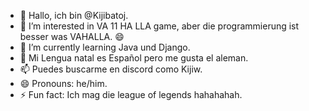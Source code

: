 - 👋 Hallo, ich bin @Kijibatoj.
- 👀 I’m interested in VA 11 HA LLA game, aber die programmierung ist besser was VAHALLA.  😄
- 🌱 I’m currently learning Java und Django.
- 💞️ Mi Lengua natal es Español pero me gusta el aleman.
- 📫 Puedes buscarme en discord como Kijiw.
- 😄 Pronouns: he/him.
- ⚡ Fun fact: Ich mag die league of legends hahahahah.

<!---
Kijibatoj/Kijibatoj is a ✨ special ✨ repository because its `README.md` (this file) appears on your GitHub profile.
You can click the Preview link to take a look at your changes.
--->
